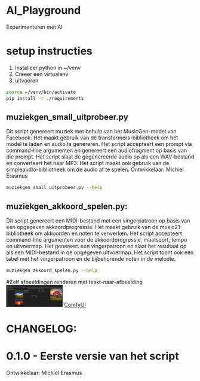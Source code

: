 # AI_Playground
Experimenteren met AI

# setup instructies
1. Installeer python in ~/venv
2. Creeer een virtualenv
3. uitvoeren
  
```bash
source ~/venv/bin/activate
pip install -r ./requirements
```

## muziekgen_small_uitprobeer.py
Dit script genereert muziek met behulp van het MusicGen-model van Facebook.
Het maakt gebruik van de transformers-bibliotheek om het model te laden en audio te genereren.
Het script accepteert een prompt via command-line argumenten en genereert een audiofragment op basis van die prompt.
Het script slaat de gegenereerde audio op als een WAV-bestand en converteert het naar MP3.
Het script maakt ook gebruik van de simpleaudio-bibliotheek om de audio af te spelen.
Ontwikkelaar: Michiel Erasmus

```bash
muziekgen_small_uitprobeer.py --help
```


## muziekgen_akkoord_spelen.py:
Dit script genereert een MIDI-bestand met een vingerpatroon op basis van een opgegeven akkoordprogressie.
 Het maakt gebruik van de music21-bibliotheek om akkoorden en noten te verwerken.
 Het script accepteert command-line argumenten voor de akkoordprogressie, maatsoort, tempo en uitvoermap.
 Het genereert een vingerpatroon en slaat het resultaat op als een MIDI-bestand in de opgegeven uitvoermap.
 Het script toont ook een tabel met het vingerpatroon en de bijbehorende noten in de melodie.


```bash
muziekgen_akkoord_spelen.py --help
```


#Zelf afbeeldingen renderen met teskt-naar-afbeelding
<img src="https://github.com/pappavis/AI_Playground/blob/main/COmfyUI_clip_vision_g.safetensors_sdxl_revision_zero_positive.png?raw=true" width="30%" height="30%">
<a href="https://www.comfy.org">ComfyUI</a>

 
# CHANGELOG: 
# 0.1.0 - Eerste versie van het script

 Ontwikkelaar: MIchiel Erasmus
 
